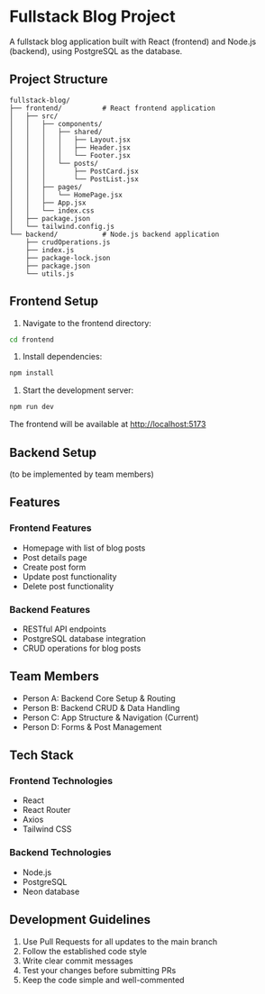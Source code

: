 # Fullstack Blog Project

A fullstack blog application built with React (frontend) and Node.js (backend), using PostgreSQL as the database.

## Project Structure

```plaintext
fullstack-blog/
├── frontend/          # React frontend application
│   ├── src/
│   │   ├── components/
│   │   │   ├── shared/
│   │   │   │   ├── Layout.jsx
│   │   │   │   ├── Header.jsx
│   │   │   │   └── Footer.jsx
│   │   │   └── posts/
│   │   │       ├── PostCard.jsx
│   │   │       └── PostList.jsx
│   │   ├── pages/
│   │   │   └── HomePage.jsx
│   │   ├── App.jsx
│   │   └── index.css
│   ├── package.json
│   └── tailwind.config.js
└── backend/           # Node.js backend application
    ├── crudOperations.js
    ├── index.js
    ├── package-lock.json
    ├── package.json
    └── utils.js

```

## Frontend Setup

1. Navigate to the frontend directory:

```bash
cd frontend
```

1. Install dependencies:

```bash
npm install
```

1. Start the development server:

```bash
npm run dev
```

The frontend will be available at [http://localhost:5173](http://localhost:5173)

## Backend Setup

(to be implemented by team members)

## Features

### Frontend Features

- Homepage with list of blog posts
- Post details page
- Create post form
- Update post functionality
- Delete post functionality

### Backend Features

- RESTful API endpoints
- PostgreSQL database integration
- CRUD operations for blog posts

## Team Members

- Person A: Backend Core Setup & Routing
- Person B: Backend CRUD & Data Handling
- Person C: App Structure & Navigation (Current)
- Person D: Forms & Post Management

## Tech Stack

### Frontend Technologies

- React
- React Router
- Axios
- Tailwind CSS

### Backend Technologies

- Node.js
- PostgreSQL
- Neon database

## Development Guidelines

1. Use Pull Requests for all updates to the main branch
1. Follow the established code style
1. Write clear commit messages
1. Test your changes before submitting PRs
1. Keep the code simple and well-commented
